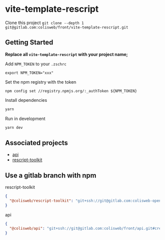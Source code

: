 # vite-template-rescript

Clone this project `git clone --depth 1 git@gitlab.com:colisweb/front/vite-template-rescript.git`

## Getting Started

**Replace all `vite-template-rescript` with your project name;**

Add `NPM_TOKEN` to your `.zschrc`

```
export NPM_TOKEN="xxx"
```

Set the npm registry with the token

```
npm config set //registry.npmjs.org/:_authToken ${NPM_TOKEN}
```

Install dependencies

```sh
yarn
```

Run in development

```sh
yarn dev
```

## Associated projects

- [api](https://gitlab.com/colisweb/front/api)
- [rescript-toolkit](https://gitlab.com/colisweb-open-source/rescript-toolkit)

## Use a gitlab branch with npm

rescript-toolkit

```json
{
  "@colisweb/rescript-toolkit": "git+ssh://git@gitlab.com:colisweb-open-source/rescript-toolkit.git#vite"
}
```

api

```json
{
  "@colisweb/api": "git+ssh://git@gitlab.com:colisweb/front/api.git#create_user_error_password"
}
```
